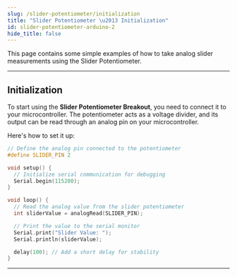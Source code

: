 ```yaml
---
slug: /slider-potentiometer/initialization
title: "Slider Potentiometer \u2013 Initialization"
id: slider-potentiometer-arduino-2
hide_title: false
---
```

This page contains some simple examples of how to take analog slider measurements using the Slider Potentiometer.

---

## Initialization

To start using the **Slider Potentiometer Breakout**, you need to connect it to your microcontroller. The potentiometer acts as a voltage divider, and its output can be read through an analog pin on your microcontroller.

Here's how to set it up:

```cpp
// Define the analog pin connected to the potentiometer
#define SLIDER_PIN 2

void setup() {
  // Initialize serial communication for debugging
  Serial.begin(115200);
}

void loop() {
  // Read the analog value from the slider potentiometer
  int sliderValue = analogRead(SLIDER_PIN);

  // Print the value to the serial monitor
  Serial.print("Slider Value: ");
  Serial.println(sliderValue);

  delay(100); // Add a short delay for stability
}
```

<FunctionDocumentation  
  functionName="analogRead(SLIDER_PIN)"  
  description="Reads the analog voltage output of the slider potentiometer and converts it to a digital value (0–1023 for 5V systems)."  
  returnDescription="Returns an integer representing the slider's position as a digital value."  
  parameters={[]}  
/>

---
<!-- <CenteredImage src="/img/slider-potentiometer/uart_slider.gif" alt="Slider potentiometer example of usage" caption="Slider potentiometer example of usage" /> -->

<CenteredImage src="/img/slider-potentiometer/result1UART.png" alt="Slider potentiometer readings 1" caption="Serial Monitor output for position 1" />
<CenteredImage src="/img/slider-potentiometer/result2UART.png" alt="Slider potentiometer readings 2" caption="Serial Monitor output for position 2" />
